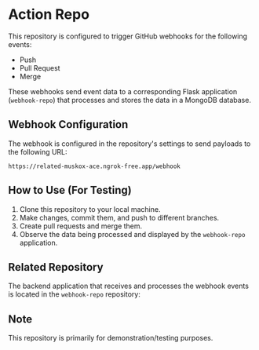 # Action Repo

This repository is configured to trigger GitHub webhooks for the following events:

-   Push
-   Pull Request
-   Merge

These webhooks send event data to a corresponding Flask application (`webhook-repo`) that processes and stores the data in a MongoDB database.


## Webhook Configuration

The webhook is configured in the repository's settings to send payloads to the following URL:

`https://related-muskox-ace.ngrok-free.app/webhook`

## How to Use (For Testing)

1. Clone this repository to your local machine.
2. Make changes, commit them, and push to different branches.
3. Create pull requests and merge them.
4. Observe the data being processed and displayed by the `webhook-repo` application.

## Related Repository

The backend application that receives and processes the webhook events is located in the `webhook-repo` repository:


## Note

This repository is primarily for demonstration/testing purposes.
